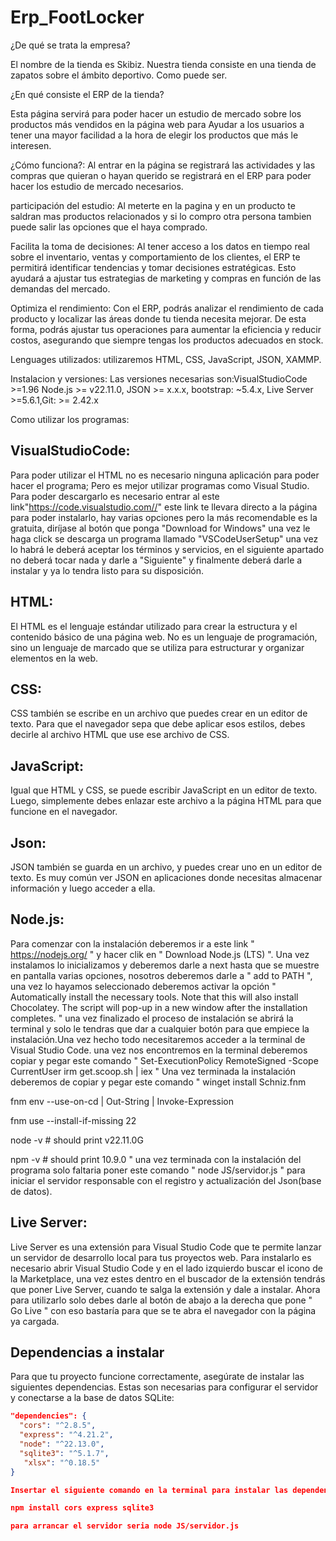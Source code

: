 # Erp_FootLocker
¿De qué se trata la empresa?

El nombre de la tienda es Skibiz. Nuestra tienda consiste en una tienda de zapatos sobre el ámbito deportivo. Como puede ser.

¿En qué consiste el ERP de la tienda?

Esta página servirá para poder hacer un estudio de mercado sobre los productos más vendidos en la página web para Ayudar a los usuarios a tener una mayor facilidad a la hora de elegir los productos que más le interesen.

¿Cómo funciona?: Al entrar en la página se registrará las actividades y las compras que quieran o hayan querido se registrará en el ERP para poder hacer los estudio de mercado necesarios.

participación del estudio: Al meterte en la pagina y en un producto te saldran mas productos relacionados y si lo compro otra persona tambien puede salir las opciones que el haya comprado.

Facilita la toma de decisiones: Al tener acceso a los datos en tiempo real sobre el inventario, ventas y comportamiento de los clientes, el ERP te permitirá identificar tendencias y tomar decisiones estratégicas. Esto ayudará a ajustar tus estrategias de marketing y compras en función de las demandas del mercado.

Optimiza el rendimiento: Con el ERP, podrás analizar el rendimiento de cada producto y localizar las áreas donde tu tienda necesita mejorar. De esta forma, podrás ajustar tus operaciones para aumentar la eficiencia y reducir costos, asegurando que siempre tengas los productos adecuados en stock.

Lenguages utilizados: utilizaremos HTML, CSS, JavaScript, JSON, XAMMP.

Instalacion y versiones: Las versiones necesarias son:VisualStudioCode >=1.96 Node.js >= v22.11.0, JSON >= x.x.x, bootstrap: ~5.4.x, Live Server >=5.6.1,Git: >= 2.42.x

Como utilizar los programas:

## VisualStudioCode:
Para poder utilizar el HTML no es necesario ninguna aplicación para poder hacer el programa; Pero es mejor utilizar programas como Visual Studio.
Para poder descargarlo es necesario entrar al este link"https://code.visualstudio.com//" este link te llevara directo a la página para poder 
instalarlo, hay varias opciones pero la más recomendable es la gratuita, diríjase al botón que ponga "Download for Windows" una vez le haga click 
se descarga un programa llamado "VSCodeUserSetup" una vez lo habrá le deberá aceptar los términos y servicios, en el siguiente apartado no deberá 
tocar nada y darle a "Siguiente" y finalmente deberá darle a instalar y ya lo tendra listo para su disposición.

## HTML:
El HTML es el lenguaje estándar utilizado para crear la estructura y el contenido básico de una página web. No es un lenguaje de programación, sino un lenguaje de marcado que se utiliza para estructurar y organizar elementos en la web.

## CSS:
CSS también se escribe en un archivo que puedes crear en un editor de texto. Para que el navegador sepa que debe aplicar esos estilos, debes decirle al archivo HTML que use ese archivo de CSS.

## JavaScript:
Igual que HTML y CSS, se puede escribir JavaScript en un editor de texto. Luego, simplemente debes enlazar este archivo a la página HTML para que funcione en el navegador.

## Json:
JSON también se guarda en un archivo, y puedes crear uno en un editor de texto. Es muy común ver JSON en aplicaciones donde necesitas almacenar información y luego acceder a ella.

## Node.js:
Para comenzar con la instalación deberemos ir a este link " https://nodejs.org/ " y hacer clik en " Download Node.js (LTS) ". Una vez instalamos lo inicializamos y deberemos darle a next hasta que se muestre en pantalla varias opciones, nosotros deberemos darle a " add to PATH ", una vez lo hayamos seleccionado deberemos activar la opción " Automatically install the necessary tools. Note that this will also install Chocolatey. The script will pop-up in a new window after the installation completes. " una vez finalizado el proceso de instalación se abrirá la terminal y solo le tendras que dar a cualquier botón para que empiece la instalación.Una vez hecho todo necesitaremos acceder a la terminal de Visual Studio Code. una vez nos encontremos en la terminal deberemos copiar y pegar este comando
" 
Set-ExecutionPolicy RemoteSigned -Scope CurrentUser 
irm get.scoop.sh | iex 
"
Una vez terminada la instalación deberemos de copiar y pegar este comando 
"
winget install Schniz.fnm


fnm env --use-on-cd | Out-String | Invoke-Expression


fnm use --install-if-missing 22


node -v # should print v22.11.0G


npm -v # should print 10.9.0 
" 
una vez terminada con la instalación del programa solo faltaria poner este comando " node JS/servidor.js " para iniciar el servidor responsable con el registro y actualización del Json(base de datos).

## Live Server:
Live Server es una extensión para Visual Studio Code que te permite lanzar un servidor de desarrollo local para tus proyectos web.
Para instalarlo es necesario abrir Visual Studio Code y en el lado izquierdo buscar el icono de la Marketplace, una vez estes dentro en el buscador de la extensión tendrás que poner Live Server, cuando te salga la extensión y dale a instalar.
Ahora para utilizarlo solo debes darle al botón de abajo a la derecha que pone " Go Live " con eso bastaría para que se te abra el navegador con la página ya cargada.


## Dependencias a instalar

Para que tu proyecto funcione correctamente, asegúrate de instalar las siguientes dependencias. Estas son necesarias para configurar el servidor y conectarse a la base de datos SQLite:

```json
"dependencies": {
  "cors": "^2.8.5",
  "express": "^4.21.2",
  "node": "^22.13.0",
  "sqlite3": "^5.1.7",
   "xlsx": "^0.18.5"
}

Insertar el siguiente comando en la terminal para instalar las dependencias :

npm install cors express sqlite3

para arrancar el servidor seria node JS/servidor.js